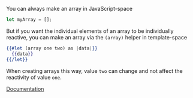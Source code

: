 You can always make an array in JavaScript-space

```js
let myArray = [];
```

But if you want the individual elements of an array to be individually reactive, you can make an array via the `(array)` helper in template-space

```hbs
{{#let (array one two) as |data|}}
  {{data}}
{{/let}}
```

When creating arrays this way, value `two` can change and not affect the reactivity of value `one`.

[Documentation][docs]

[docs]: https://api.emberjs.com/ember/release/classes/Ember.Templates.helpers/methods/array?anchor=array
